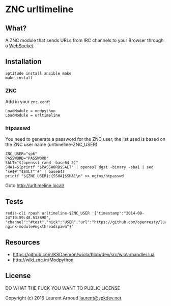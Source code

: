 # ZNC urltimeline

## What?

A ZNC module that sends URLs from IRC channels to your Browser through a
[WebSocket](https://github.com/openresty/lua-resty-websocket).

## Installation

~~~ console
aptitude install ansible make
make install
~~~

### ZNC

Add in your `znc.conf`:

~~~
LoadModule = modpython
LoadModule = urltimeline
~~~

### htpasswd

You need to generate a password for the ZNC user, the list used is based on the
ZNC user name (urltimeline-ZNC_USER)

~~~ console
ZNC_USER="spk"
PASSWORD="PASSWORD"
SALT="$(openssl rand -base64 3)"
SHA1=$(printf "$PASSWORD$SALT" | openssl dgst -binary -sha1 | sed 's#$#'"$SALT"'#' | base64)
printf "${ZNC_USER}:{SSHA}$SHA1\n" >> nginx/htpasswd
~~~

Goto <http://urltimeline.local/>

## Tests

~~~ console
redis-cli rpush urltimeline-$ZNC_USER '{"timestamp":"2014-08-24T19:59:48.513890", "channel":"#test","nick":"USER","url":"https://github.com/openresty/lua-nginx-module#ngxthreadspawn"}'
~~~

## Resources

* <https://github.com/KSDaemon/wiola/blob/dev/src/wiola/handler.lua>
* <http://wiki.znc.in/Modpython>

## License

DO WHAT THE FUCK YOU WANT TO PUBLIC LICENSE

Copyright (c) 2016 Laurent Arnoud <laurent@spkdev.net>
